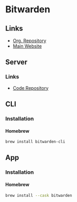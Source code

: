 # Bitwarden

<!--
https://github.com/beevelop/TSHITS/tree/f353374de23cc334d7e108c2a6005e8c2582cc49/services/bitwarden
-->

## Links

- [Org. Repository](https://github.com/bitwarden/)
- [Main Website](https://bitwarden.com/)

## Server

### Links

- [Code Repository](https://github.com/bitwarden/server)

## CLI

### Installation

#### Homebrew

```sh
brew install bitwarden-cli
```

## App

### Installation

#### Homebrew

```sh
brew install --cask bitwarden
```
